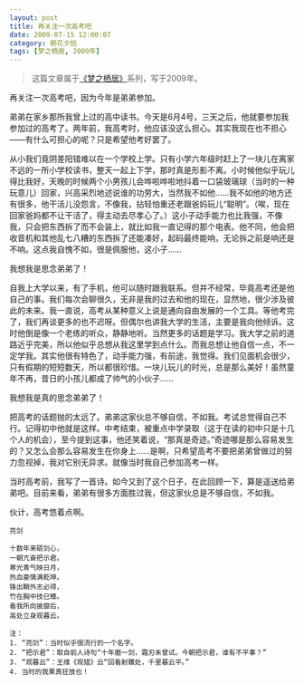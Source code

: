 ```yaml
---
layout: post
title: 再关注一次高考吧
date: 2009-07-15 12:00:07
category: 朝花夕拾
tags: [梦之栖居, 2009年]
---
```


> 这篇文章属于[《梦之栖居》](/posts/where-the-dreams-reside/)系列，写于2009年。
	
<!--more-->

再关注一次高考吧，因为今年是弟弟参加。

弟弟在家乡那所我曾上过的高中读书。今天是6月4号，三天之后，他就要参加我参加过的高考了。两年前，我高考时，他应该没这么担心。其实我现在也不担心——有什么可担心的呢？只是希望他考好罢了。

从小我们竟阴差阳错难以在一个学校上学。只有小学六年级时赶上了一块儿在离家不远的一所小学校读书，整天一起上下学，那时真是形影不离。小时候他似乎玩儿得比我好，天晚的时候两个小男孩儿会哗啦哗啦地抖着一口袋玻璃球（当时的一种玩意儿）回家，兴高采烈地述说谁的功劳大，当然我不如他……我不如他的地方还有很多，他干活儿没怨言，不像我，拈轻怕重还老跟爸妈玩儿“聪明”。（唉，现在回家爸妈都不让干活了，得主动去尽孝心了。）这小子动手能力也比我强，不像我，只会把东西拆了而不会装上，就比如我一直记得的那个电表。他不同，他会把收音机和其他乱七八糟的东西拆了还能凑好，起码最终能响，无论拆之前是响还是不响。这点我自愧不如，很是佩服他，这小子……

我想我是思念弟弟了！

自我上大学以来，有了手机，他可以随时跟我联系。但并不经常，毕竟高考还是他自己的事。我们每次会聊很久，无非是我的过去和他的现在，显然地，很少涉及彼此的未来。我一直说，高考从某种意义上说是通向自由发展的一个工具。等他考完了，我们再谈更多的也不迟呀。但偶尔也讲我大学的生活，主要是我向他倾诉。这时他倒是像一个老练的听众，静静地听。当然更多的话题是学习。我大学之前的道路近乎完美，所以他似乎总想从我这里学到点什么。而我总想让他自信一点，不一定学我。其实他很有特色了，动手能力强，有前途，我觉得。我们见面机会很少，只有假期的短短数天，所以都很珍惜。一块儿玩儿的时光，总是那么美好！虽然童年不再，昔日的小孩儿都成了帅气的小伙子……

我想我是真的思念弟弟了！

把高考的话题抛的太远了。弟弟这家伙总不够自信，不如我。考试总觉得自己不行。记得初中他就是这样。中考结束，被重点中学录取（这于在读的初中只是十几个人的机会），至今提到这事，他还笑着说，“那真是奇迹。”奇迹哪是那么容易发生的？又怎么会那么容易发生在你身上……是啊，只希望高考不要把弟弟曾做过的努力忽视掉，我对它别无异求。就像当时我自己参加高考一样。

当时高考前，我写了一首诗。如今又到了这个日子，在此回顾一下，算是遥送给弟弟吧。目前来看，弟弟有很多方面胜过我，但这家伙总是不够自信，不如我。

伙计，高考悠着点啊。

	亮剑

	十数年来砺剑心，
	一朝亢奋把示君。
	寒光青气映日月，
	热血豪情满乾坤。
	锋出鞘外志必得，
	竹在胸中技已臻。
	看我所向披靡后，
	高处立身观暮云。

	注：
	1. “亮剑”：当时似乎很流行的一个名字。
	2. “把示君”：取自前人诗句“十年磨一剑，霜刃未曾试。今朝把示君，谁有不平事？”
	3. “观暮云”：王维《观猎》云“回看射雕处，千里暮云平。”
	4. 当时的我果真狂放也！